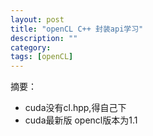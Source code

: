 ```yaml
---
layout: post
title: "openCL C++ 封装api学习"
description: ""
category: 
tags: [openCL]
---
```


摘要：

* cuda没有cl.hpp,得自己下
* cuda最新版 opencl版本为1.1
